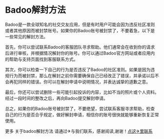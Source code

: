 # Badoo解封方法

Badoo是一款全球知名的社交交友应用，但是有时用户可能会因为违反社区准则或者其他原因而被封禁账号。如果你的Badoo账号被封禁了，不要着急，以下是一些常见的解封方法。

首先，你可以尝试联系Badoo的客服团队寻求帮助。他们通常会在收到你的请求后进行审核，并根据情况解封你的账号。你可以通过Badoo官方网站或者应用内的帮助与支持页面找到客服联系方式。

其次，你可以检查一下自己的行为是否违反了Badoo的社区准则。如果是因为违规行为而被封禁，那么在解封之前你需要确保自己已经改正了错误，并承诺以后不会再犯同样的错误。你可以在解封申请中说明情况，并表达诚挚的道歉之意。

最后，你还可以尝试删除一些可能引起投诉的内容，比如不当的照片或个人资料。经过一段时间的整改之后，再向Badoo提交解封申请。

总之，如果你的Badoo账号被封禁了，不要绝望，尝试联系客服寻求帮助，检查自己的行为是否合乎规定，做好解封申请，相信你的账号很快就能够重新恢复正常使用。

更多 关于badoo解封方法 请通过✈与我们联系，感谢阅读,谢谢！[点这✈里联系](https://d.k02.cc)